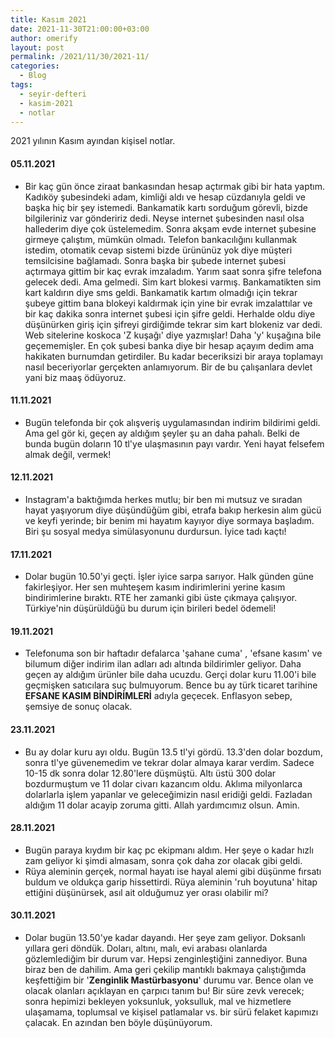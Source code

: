 ```yaml
---
title: Kasım 2021
date: 2021-11-30T21:00:00+03:00
author: omerify
layout: post
permalink: /2021/11/30/2021-11/
categories:
  - Blog
tags:
  - seyir-defteri
  - kasim-2021
  - notlar
---
```


2021 yılının Kasım ayından kişisel notlar.

#### 05.11.2021

  * Bir kaç gün önce ziraat bankasından hesap açtırmak gibi bir hata yaptım. Kadıköy şubesindeki adam, kimliği aldı ve hesap cüzdanıyla geldi ve başka hiç bir şey istemedi. Bankamatik kartı sorduğum görevli, bizde bilgileriniz var göndeririz dedi. Neyse internet şubesinden nasıl olsa hallederim diye çok üstelemedim. Sonra akşam evde internet şubesine girmeye çalıştım, mümkün olmadı. Telefon bankacılığını kullanmak istedim, otomatik cevap sistemi bizde ürününüz yok diye müşteri temsilcisine bağlamadı. Sonra başka bir şubede internet şubesi açtırmaya gittim bir kaç evrak imzaladım. Yarım saat sonra şifre telefona gelecek dedi. Ama gelmedi. Sim kart blokesi varmış. Bankamatikten sim kart kaldırın diye sms geldi. Bankamatik kartım olmadığı için tekrar şubeye gittim bana blokeyi kaldırmak için yine bir evrak imzalattılar ve bir kaç dakika sonra internet şubesi için şifre geldi. Herhalde oldu diye düşünürken giriş için şifreyi girdiğimde tekrar sim kart blokeniz var dedi. Web sitelerine koskoca 'Z kuşağı' diye yazmışlar! Daha 'y' kuşağına bile geçememişler. En çok şubesi banka diye bir hesap açayım dedim ama hakikaten burnumdan getirdiler. Bu kadar beceriksizi bir araya toplamayı nasıl beceriyorlar gerçekten anlamıyorum. Bir de bu çalışanlara devlet yani biz maaş ödüyoruz.

#### 11.11.2021

 * Bugün telefonda bir çok alışveriş uygulamasından indirim bildirimi geldi. Ama gel gör ki, geçen ay aldığım şeyler şu an daha pahalı. Belki de bunda bugün doların 10 tl'ye ulaşmasının payı vardır. Yeni hayat felsefem almak değil, vermek! 

#### 12.11.2021

  * Instagram'a baktığımda herkes mutlu; bir ben mi mutsuz ve sıradan hayat yaşıyorum diye düşündüğüm gibi, etrafa bakıp herkesin alım gücü ve keyfi yerinde; bir benim mi hayatım kayıyor diye sormaya başladım. Biri şu sosyal medya simülasyonunu durdursun. İyice tadı kaçtı!

#### 17.11.2021

  * Dolar bugün 10.50'yi geçti. İşler iyice sarpa sarıyor. Halk günden güne fakirleşiyor. Her sen muhteşem kasım indirimlerini yerine kasım bindirimlerine bıraktı. RTE her zamanki gibi üste çıkmaya çalışıyor. Türkiye'nin düşürüldüğü bu durum için birileri bedel ödemeli!

#### 19.11.2021

  * Telefonuma son bir haftadır defalarca 'şahane cuma' , 'efsane kasım' ve bilumum diğer indirim ilan adları adı altında bildirimler geliyor. Daha geçen ay aldığım ürünler bile daha ucuzdu. Gerçi dolar kuru 11.00'i bile geçmişken satıcılara suç bulmuyorum. Bence bu ay türk ticaret tarihine **EFSANE KASIM BİNDİRİMLERİ**  adıyla geçecek. Enflasyon sebep, şemsiye de sonuç olacak.

#### 23.11.2021

  * Bu ay dolar kuru ayı oldu. Bugün 13.5 tl'yi gördü. 13.3'den dolar bozdum, sonra tl'ye güvenemedim ve tekrar dolar almaya karar verdim. Sadece 10-15 dk sonra dolar 12.80'lere düşmüştü. Altı üstü 300 dolar bozdurmuştum ve 11 dolar civarı kazancım oldu. Aklıma milyonlarca dolarlarla işlem yapanlar ve geleceğimizin nasıl eridiği geldi. Fazladan aldığım 11 dolar acayip zoruma gitti. Allah yardımcımız olsun. Amin.

#### 28.11.2021

  * Bugün paraya kıydım bir kaç pc ekipmanı aldım. Her şeye o kadar hızlı zam geliyor ki şimdi almasam, sonra çok daha zor olacak gibi geldi.
  * Rüya aleminin gerçek, normal hayatı ise hayal alemi gibi düşünme fırsatı buldum ve oldukça garip hissettirdi. Rüya aleminin 'ruh boyutuna' hitap ettiğini düşünürsek, asıl ait olduğumuz yer orası olabilir mi?

#### 30.11.2021

  * Dolar bugün 13.50'ye kadar dayandı. Her şeye zam geliyor. Doksanlı yıllara geri döndük. Doları, altını, malı, evi arabası olanlarda gözlemlediğim bir durum var. Hepsi zenginleştiğini zannediyor. Buna biraz ben de dahilim. Ama geri çekilip mantıklı bakmaya çalıştığımda keşfettiğim bir '**Zenginlik Mastürbasyonu**' durumu var. Bence olan ve olacak olanları açıklayan en çarpıcı tanım bu! Bir süre zevk verecek; sonra hepimizi bekleyen yoksunluk, yoksulluk, mal ve hizmetlere ulaşamama, toplumsal ve kişisel patlamalar vs. bir sürü felaket kapımızı çalacak. En azından ben böyle düşünüyorum.